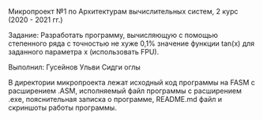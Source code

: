Микропроект №1 по Архитектурам вычислительных систем, 2 курс (2020 - 2021 гг.)

Задание:
Разработать   программу,   вычисляющую   с помощью степенного ряда с точностью не хуже   0,1%   значение   функции  tan(х)  для заданного параметра x (использовать FPU).

Выполнил: Гусейнов Ульви Сидги оглы

В директории микропроекта лежат исходный код программы на FASM с расширением .ASM, исполняемый файл программы с расширением .exе, 
пояснительная записка о программе, README.md файл и скриншоты работы программы.
